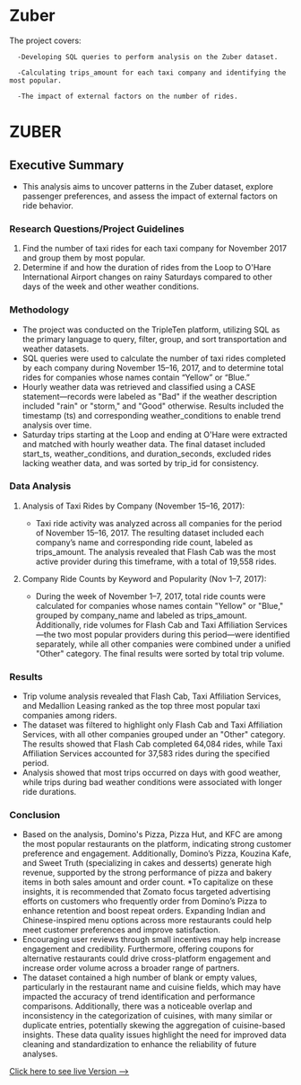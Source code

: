 # Zuber

  The project covers:
    
      -Developing SQL queries to perform analysis on the Zuber dataset.
      
      -Calculating trips_amount for each taxi company and identifying the most popular.
      
      -The impact of external factors on the number of rides.

# ZUBER

## Executive Summary
* This analysis aims to uncover patterns in the Zuber dataset, explore passenger preferences, and assess the impact of external factors on ride behavior.

### Research Questions/Project Guidelines
1. Find the number of taxi rides for each taxi company for November 2017 and group them by most popular.
2. Determine if and how the duration of rides from the Loop to O'Hare International Airport changes on rainy Saturdays compared to other days of the week and other weather conditions.

### Methodology
* The project was conducted on the TripleTen platform, utilizing SQL as the primary language to query, filter, group, and sort transportation and weather datasets.
* SQL queries were used to calculate the number of taxi rides completed by each company during November 15–16, 2017, and to determine total rides for companies whose names contain “Yellow” or “Blue.”
* Hourly weather data was retrieved and classified using a CASE statement—records were labeled as "Bad" if the weather description included "rain" or "storm," and "Good" otherwise. Results included the timestamp (ts) and corresponding weather_conditions to enable trend analysis over time.
* Saturday trips starting at the Loop and ending at O'Hare were extracted and matched with hourly weather data. The final dataset included start_ts, weather_conditions, and duration_seconds, excluded rides lacking weather data, and was sorted by trip_id for consistency.

### Data Analysis
1. Analysis of Taxi Rides by Company (November 15–16, 2017):
    * Taxi ride activity was analyzed across all companies for the period of November 15–16, 2017. The resulting dataset included each company’s name and corresponding ride count, labeled as trips_amount. The analysis revealed that Flash Cab was the most active provider during this timeframe, with a total of 19,558 rides.
  
2. Company Ride Counts by Keyword and Popularity (Nov 1–7, 2017):
    * During the week of November 1–7, 2017, total ride counts were calculated for companies whose names contain "Yellow" or "Blue," grouped by company_name and labeled as trips_amount. Additionally, ride volumes for Flash Cab and Taxi Affiliation Services—the two most popular providers during this period—were identified separately, while all other companies were combined under a unified "Other" category. The final results were sorted by total trip volume.

### Results
* Trip volume analysis revealed that Flash Cab, Taxi Affiliation Services, and Medallion Leasing ranked as the top three most popular taxi companies among riders. 
* The dataset was filtered to highlight only Flash Cab and Taxi Affiliation Services, with all other companies grouped under an "Other" category. The results showed that Flash Cab completed 64,084 rides, while Taxi Affiliation Services accounted for 37,583 rides during the specified period.
* Analysis showed that most trips occurred on days with good weather, while trips during bad weather conditions were associated with longer ride durations.

### Conclusion
* Based on the analysis, Domino's Pizza, Pizza Hut, and KFC are among the most popular restaurants on the platform, indicating strong customer preference and engagement. Additionally, Domino’s Pizza, Kouzina Kafe, and Sweet Truth (specializing in cakes and desserts) generate high revenue, supported by the strong performance of pizza and bakery items in both sales amount and order count.
*To capitalize on these insights, it is recommended that Zomato focus targeted advertising efforts on customers who frequently order from Domino’s Pizza to enhance retention and boost repeat orders. Expanding Indian and Chinese-inspired menu options across more restaurants could help meet customer preferences and improve satisfaction. 
* Encouraging user reviews through small incentives may help increase engagement and credibility. Furthermore, offering coupons for alternative restaurants could drive cross-platform engagement and increase order volume across a broader range of partners.
* The dataset contained a high number of blank or empty values, particularly in the restaurant name and cuisine fields, which may have impacted the accuracy of trend identification and performance comparisons. Additionally, there was a noticeable overlap and inconsistency in the categorization of cuisines, with many similar or duplicate entries, potentially skewing the aggregation of cuisine-based insights. These data quality issues highlight the need for improved data cleaning and standardization to enhance the reliability of future analyses.

[Click here to see live Version --> ](https://tripleten.com/trainer/bi-analyst/lesson/32ddb20e-3ada-4aea-88d7-3ba42f2bd09c/task/d102902d-9759-41d6-8121-d35db6e9b511/)
